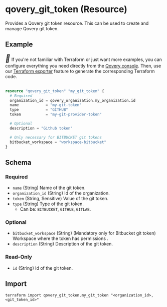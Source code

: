 # qovery_git_token (Resource)

Provides a Qovery git token resource. This can be used to create and manage Qovery git token.


## Example

<div class="alert alert-info">
  <i style="font-size:24px" class="fa">&#xf05a;</i> If you're not familiar with Terraform or just want more examples, you can configure everything you need directly from the <a href="https://console.qovery.com">Qovery console</a>. Then, use our <a href="https://hub.qovery.com/docs/using-qovery/configuration/environment/#terraform-exporter">Terraform exporter</a> feature to generate the corresponding Terraform code.
</div><br />

```terraform
resource "qovery_git_token" "my_git_token" {
  # Required
  organization_id = qovery_organization.my_organization.id
  name            = "my-git-token"
  type            = "GITHUB"
  token           = "my-git-provider-token"

  # Optional
  description = "Github token"

  # Only necessary for BITBUCKET git tokens
  bitbucket_workspace = "workspace-bitbucket"
}
```

<!-- schema generated by tfplugindocs -->
## Schema

### Required

- `name` (String) Name of the git token.
- `organization_id` (String) Id of the organization.
- `token` (String, Sensitive) Value of the git token.
- `type` (String) Type of the git token.
	- Can be: `BITBUCKET`, `GITHUB`, `GITLAB`.

### Optional

- `bitbucket_workspace` (String) (Mandatory only for Bitbucket git token) Workspace where the token has permissions .
- `description` (String) Description of the git token.

### Read-Only

- `id` (String) Id of the git token.
## Import
```shell
terraform import qovery_git_token.my_git_token "<organization_id>,<git_token_id>"
```